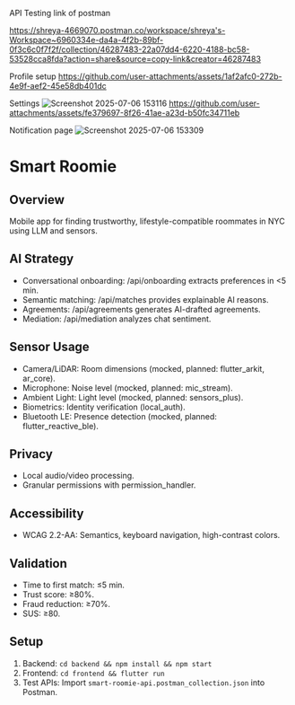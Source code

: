 
API Testing link of postman 

https://shreya-4669070.postman.co/workspace/shreya's-Workspace~6960334e-da4a-4f2b-89bf-0f3c6c0f7f2f/collection/46287483-22a07dd4-6220-4188-bc58-53528cca8fda?action=share&source=copy-link&creator=46287483


Profile setup
https://github.com/user-attachments/assets/1af2afc0-272b-4e9f-aef2-45e58db401dc


Settings
![Screenshot 2025-07-06 153116](https://github.com/user-attachments/assets/025032ae-fff4-4af7-9fe9-053673922d40)
https://github.com/user-attachments/assets/fe379697-8f26-41ae-a23d-b50fc34711eb


Notification page
![Screenshot 2025-07-06 153309](https://github.com/user-attachments/assets/26499177-ffb5-4192-b02b-09a266a4a1fb)


# Smart Roomie
## Overview
Mobile app for finding trustworthy, lifestyle-compatible roommates in NYC using LLM and sensors.

## AI Strategy
- Conversational onboarding: /api/onboarding extracts preferences in <5 min.
- Semantic matching: /api/matches provides explainable AI reasons.
- Agreements: /api/agreements generates AI-drafted agreements.
- Mediation: /api/mediation analyzes chat sentiment.

## Sensor Usage
- Camera/LiDAR: Room dimensions (mocked, planned: flutter_arkit, ar_core).
- Microphone: Noise level (mocked, planned: mic_stream).
- Ambient Light: Light level (mocked, planned: sensors_plus).
- Biometrics: Identity verification (local_auth).
- Bluetooth LE: Presence detection (mocked, planned: flutter_reactive_ble).

## Privacy
- Local audio/video processing.
- Granular permissions with permission_handler.

## Accessibility
- WCAG 2.2-AA: Semantics, keyboard navigation, high-contrast colors.

## Validation
- Time to first match: ≤5 min.
- Trust score: ≥80%.
- Fraud reduction: ≥70%.
- SUS: ≥80.

## Setup
1. Backend: `cd backend && npm install && npm start`
2. Frontend: `cd frontend && flutter run`
3. Test APIs: Import `smart-roomie-api.postman_collection.json` into Postman.
